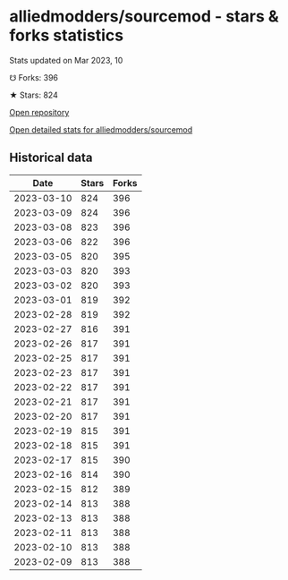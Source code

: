 # alliedmodders/sourcemod - stars & forks statistics

Stats updated on Mar 2023, 10

☋ Forks: 396

★ Stars: 824

[Open repository](https://github.com/alliedmodders/sourcemod)

[Open detailed stats for alliedmodders/sourcemod](https://reviewgithub.com/rep/alliedmodders/sourcemod)

## Historical data
| Date | Stars | Forks |
|------|-------|-------|
| 2023-03-10 | 824 | 396 | 
| 2023-03-09 | 824 | 396 | 
| 2023-03-08 | 823 | 396 | 
| 2023-03-06 | 822 | 396 | 
| 2023-03-05 | 820 | 395 | 
| 2023-03-03 | 820 | 393 | 
| 2023-03-02 | 820 | 393 | 
| 2023-03-01 | 819 | 392 | 
| 2023-02-28 | 819 | 392 | 
| 2023-02-27 | 816 | 391 | 
| 2023-02-26 | 817 | 391 | 
| 2023-02-25 | 817 | 391 | 
| 2023-02-23 | 817 | 391 | 
| 2023-02-22 | 817 | 391 | 
| 2023-02-21 | 817 | 391 | 
| 2023-02-20 | 817 | 391 | 
| 2023-02-19 | 815 | 391 | 
| 2023-02-18 | 815 | 391 | 
| 2023-02-17 | 815 | 390 | 
| 2023-02-16 | 814 | 390 | 
| 2023-02-15 | 812 | 389 | 
| 2023-02-14 | 813 | 388 | 
| 2023-02-13 | 813 | 388 | 
| 2023-02-11 | 813 | 388 | 
| 2023-02-10 | 813 | 388 | 
| 2023-02-09 | 813 | 388 | 

